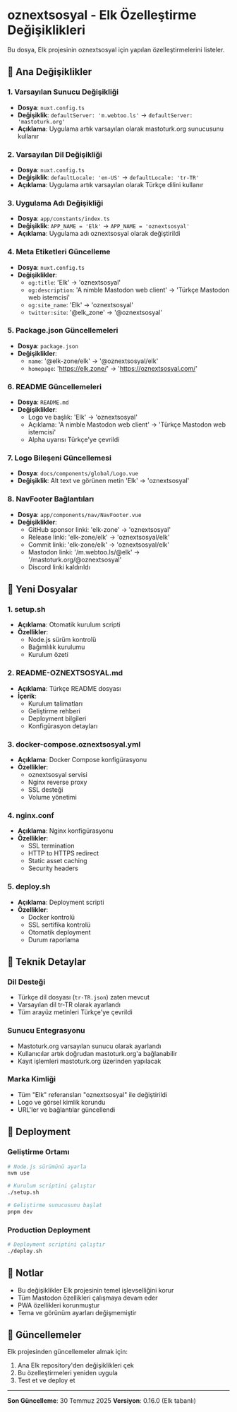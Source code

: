 # oznextsosyal - Elk Özelleştirme Değişiklikleri

Bu dosya, Elk projesinin oznextsosyal için yapılan özelleştirmelerini listeler.

## 🎯 Ana Değişiklikler

### 1. Varsayılan Sunucu Değişikliği
- **Dosya**: `nuxt.config.ts`
- **Değişiklik**: `defaultServer: 'm.webtoo.ls'` → `defaultServer: 'mastoturk.org'`
- **Açıklama**: Uygulama artık varsayılan olarak mastoturk.org sunucusunu kullanır

### 2. Varsayılan Dil Değişikliği
- **Dosya**: `nuxt.config.ts`
- **Değişiklik**: `defaultLocale: 'en-US'` → `defaultLocale: 'tr-TR'`
- **Açıklama**: Uygulama artık varsayılan olarak Türkçe dilini kullanır

### 3. Uygulama Adı Değişikliği
- **Dosya**: `app/constants/index.ts`
- **Değişiklik**: `APP_NAME = 'Elk'` → `APP_NAME = 'oznextsosyal'`
- **Açıklama**: Uygulama adı oznextsosyal olarak değiştirildi

### 4. Meta Etiketleri Güncelleme
- **Dosya**: `nuxt.config.ts`
- **Değişiklikler**:
  - `og:title`: 'Elk' → 'oznextsosyal'
  - `og:description`: 'A nimble Mastodon web client' → 'Türkçe Mastodon web istemcisi'
  - `og:site_name`: 'Elk' → 'oznextsosyal'
  - `twitter:site`: '@elk_zone' → '@oznextsosyal'

### 5. Package.json Güncellemeleri
- **Dosya**: `package.json`
- **Değişiklikler**:
  - `name`: '@elk-zone/elk' → '@oznextsosyal/elk'
  - `homepage`: 'https://elk.zone/' → 'https://oznextsosyal.com/'

### 6. README Güncellemeleri
- **Dosya**: `README.md`
- **Değişiklikler**:
  - Logo ve başlık: 'Elk' → 'oznextsosyal'
  - Açıklama: 'A nimble Mastodon web client' → 'Türkçe Mastodon web istemcisi'
  - Alpha uyarısı Türkçe'ye çevrildi

### 7. Logo Bileşeni Güncellemesi
- **Dosya**: `docs/components/global/Logo.vue`
- **Değişiklik**: Alt text ve görünen metin 'Elk' → 'oznextsosyal'

### 8. NavFooter Bağlantıları
- **Dosya**: `app/components/nav/NavFooter.vue`
- **Değişiklikler**:
  - GitHub sponsor linki: 'elk-zone' → 'oznextsosyal'
  - Release linki: 'elk-zone/elk' → 'oznextsosyal/elk'
  - Commit linki: 'elk-zone/elk' → 'oznextsosyal/elk'
  - Mastodon linki: '/m.webtoo.ls/@elk' → '/mastoturk.org/@oznextsosyal'
  - Discord linki kaldırıldı

## 📁 Yeni Dosyalar

### 1. setup.sh
- **Açıklama**: Otomatik kurulum scripti
- **Özellikler**:
  - Node.js sürüm kontrolü
  - Bağımlılık kurulumu
  - Kurulum özeti

### 2. README-OZNEXTSOSYAL.md
- **Açıklama**: Türkçe README dosyası
- **İçerik**:
  - Kurulum talimatları
  - Geliştirme rehberi
  - Deployment bilgileri
  - Konfigürasyon detayları

### 3. docker-compose.oznextsosyal.yml
- **Açıklama**: Docker Compose konfigürasyonu
- **Özellikler**:
  - oznextsosyal servisi
  - Nginx reverse proxy
  - SSL desteği
  - Volume yönetimi

### 4. nginx.conf
- **Açıklama**: Nginx konfigürasyonu
- **Özellikler**:
  - SSL termination
  - HTTP to HTTPS redirect
  - Static asset caching
  - Security headers

### 5. deploy.sh
- **Açıklama**: Deployment scripti
- **Özellikler**:
  - Docker kontrolü
  - SSL sertifika kontrolü
  - Otomatik deployment
  - Durum raporlama

## 🔧 Teknik Detaylar

### Dil Desteği
- Türkçe dil dosyası (`tr-TR.json`) zaten mevcut
- Varsayılan dil tr-TR olarak ayarlandı
- Tüm arayüz metinleri Türkçe'ye çevrildi

### Sunucu Entegrasyonu
- Mastoturk.org varsayılan sunucu olarak ayarlandı
- Kullanıcılar artık doğrudan mastoturk.org'a bağlanabilir
- Kayıt işlemleri mastoturk.org üzerinden yapılacak

### Marka Kimliği
- Tüm "Elk" referansları "oznextsosyal" ile değiştirildi
- Logo ve görsel kimlik korundu
- URL'ler ve bağlantılar güncellendi

## 🚀 Deployment

### Geliştirme Ortamı
```bash
# Node.js sürümünü ayarla
nvm use

# Kurulum scriptini çalıştır
./setup.sh

# Geliştirme sunucusunu başlat
pnpm dev
```

### Production Deployment
```bash
# Deployment scriptini çalıştır
./deploy.sh
```

## 📝 Notlar

- Bu değişiklikler Elk projesinin temel işlevselliğini korur
- Tüm Mastodon özellikleri çalışmaya devam eder
- PWA özellikleri korunmuştur
- Tema ve görünüm ayarları değişmemiştir

## 🔄 Güncellemeler

Elk projesinden güncellemeler almak için:
1. Ana Elk repository'den değişiklikleri çek
2. Bu özelleştirmeleri yeniden uygula
3. Test et ve deploy et

---

**Son Güncelleme**: 30 Temmuz 2025
**Versiyon**: 0.16.0 (Elk tabanlı) 
